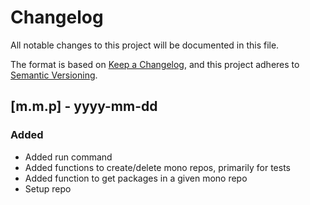 # Changelog

All notable changes to this project will be documented in this file.

The format is based on [Keep a Changelog](https://keepachangelog.com/en/1.0.1/),
and this project adheres to [Semantic Versioning](https://semver.org/spec/v2.0.0.html).

## [m.m.p] - yyyy-mm-dd

### Added

- Added run command
- Added functions to create/delete mono repos, primarily for tests
- Added function to get packages in a given mono repo
- Setup repo
